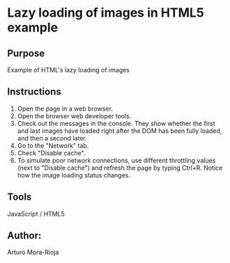 # Lazy loading of images in HTML5 example

## Purpose
Example of HTML's lazy loading of images

## Instructions
1. Open the page in a web browser.
2. Open the browser web developer tools.
3. Check out the messages in the console. They show whether the first and last images have loaded right after the DOM has been fully loaded, and then a second later.
4. Go to the "Network" tab.
5. Check "Disable cache".
6. To simulate poor network connections, use different throttling values (next to "Disable cache") and refresh the page by typing Ctrl+R. Notice how the image loading status changes.

## Tools
JavaScript / HTML5

## Author:
Arturo Mora-Rioja